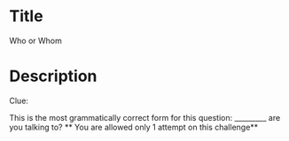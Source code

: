 # Title

Who or Whom

# Description

Clue:

This is the most grammatically correct form for this question: _________ are you talking to?
** You are allowed only 1 attempt on this challenge**
